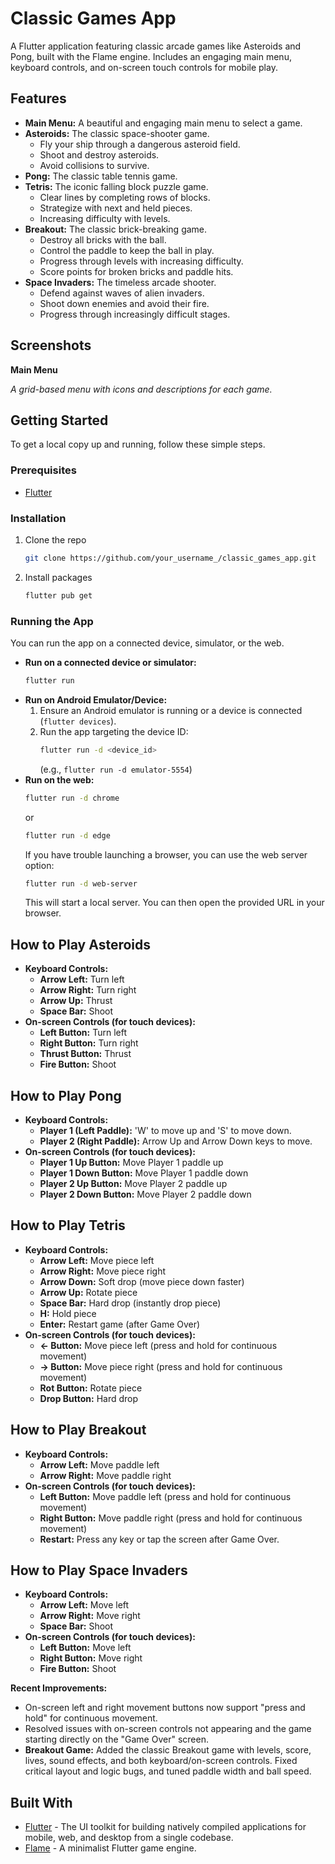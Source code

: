 # Classic Games App

A Flutter application featuring classic arcade games like Asteroids and Pong, built with the Flame engine. Includes an engaging main menu, keyboard controls, and on-screen touch controls for mobile play.

## Features

*   **Main Menu:** A beautiful and engaging main menu to select a game.
*   **Asteroids:** The classic space-shooter game.
    *   Fly your ship through a dangerous asteroid field.
    *   Shoot and destroy asteroids.
    *   Avoid collisions to survive.
*   **Pong:** The classic table tennis game.
*   **Tetris:** The iconic falling block puzzle game.
    *   Clear lines by completing rows of blocks.
    *   Strategize with next and held pieces.
    *   Increasing difficulty with levels.
*   **Breakout:** The classic brick-breaking game.
    *   Destroy all bricks with the ball.
    *   Control the paddle to keep the ball in play.
    *   Progress through levels with increasing difficulty.
    *   Score points for broken bricks and paddle hits.
*   **Space Invaders:** The timeless arcade shooter.
    *   Defend against waves of alien invaders.
    *   Shoot down enemies and avoid their fire.
    *   Progress through increasingly difficult stages.

## Screenshots

**Main Menu**

*A grid-based menu with icons and descriptions for each game.*

## Getting Started

To get a local copy up and running, follow these simple steps.

### Prerequisites

*   [Flutter](https://flutter.dev/docs/get-started/install)

### Installation

1.  Clone the repo
    ```sh
    git clone https://github.com/your_username_/classic_games_app.git
    ```
2.  Install packages
    ```sh
    flutter pub get
    ```

### Running the App

You can run the app on a connected device, simulator, or the web.

*   **Run on a connected device or simulator:**
    ```sh
    flutter run
    ```
*   **Run on Android Emulator/Device:**
    1.  Ensure an Android emulator is running or a device is connected (`flutter devices`).
    2.  Run the app targeting the device ID:
        ```sh
        flutter run -d <device_id>
        ```
        (e.g., `flutter run -d emulator-5554`)
*   **Run on the web:**
    ```sh
    flutter run -d chrome
    ```
    or
    ```sh
    flutter run -d edge
    ```
    If you have trouble launching a browser, you can use the web server option:
    ```sh
    flutter run -d web-server
    ```
    This will start a local server. You can then open the provided URL in your browser.

## How to Play Asteroids

*   **Keyboard Controls:**
    *   **Arrow Left:** Turn left
    *   **Arrow Right:** Turn right
    *   **Arrow Up:** Thrust
    *   **Space Bar:** Shoot
*   **On-screen Controls (for touch devices):**
    *   **Left Button:** Turn left
    *   **Right Button:** Turn right
    *   **Thrust Button:** Thrust
    *   **Fire Button:** Shoot

## How to Play Pong

*   **Keyboard Controls:**
    *   **Player 1 (Left Paddle):** 'W' to move up and 'S' to move down.
    *   **Player 2 (Right Paddle):** Arrow Up and Arrow Down keys to move.
*   **On-screen Controls (for touch devices):**
    *   **Player 1 Up Button:** Move Player 1 paddle up
    *   **Player 1 Down Button:** Move Player 1 paddle down
    *   **Player 2 Up Button:** Move Player 2 paddle up
    *   **Player 2 Down Button:** Move Player 2 paddle down

## How to Play Tetris

*   **Keyboard Controls:**
    *   **Arrow Left:** Move piece left
    *   **Arrow Right:** Move piece right
    *   **Arrow Down:** Soft drop (move piece down faster)
    *   **Arrow Up:** Rotate piece
    *   **Space Bar:** Hard drop (instantly drop piece)
    *   **H:** Hold piece
    *   **Enter:** Restart game (after Game Over)
*   **On-screen Controls (for touch devices):**
    *   **<- Button:** Move piece left (press and hold for continuous movement)
    *   **-> Button:** Move piece right (press and hold for continuous movement)
    *   **Rot Button:** Rotate piece
    *   **Drop Button:** Hard drop

## How to Play Breakout

*   **Keyboard Controls:**
    *   **Arrow Left:** Move paddle left
    *   **Arrow Right:** Move paddle right
*   **On-screen Controls (for touch devices):**
    *   **Left Button:** Move paddle left (press and hold for continuous movement)
    *   **Right Button:** Move paddle right (press and hold for continuous movement)
    *   **Restart:** Press any key or tap the screen after Game Over.

## How to Play Space Invaders

*   **Keyboard Controls:**
    *   **Arrow Left:** Move left
    *   **Arrow Right:** Move right
    *   **Space Bar:** Shoot
*   **On-screen Controls (for touch devices):**
    *   **Left Button:** Move left
    *   **Right Button:** Move right
    *   **Fire Button:** Shoot

**Recent Improvements:**
*   On-screen left and right movement buttons now support "press and hold" for continuous movement.
*   Resolved issues with on-screen controls not appearing and the game starting directly on the "Game Over" screen.
*   **Breakout Game:** Added the classic Breakout game with levels, score, lives, sound effects, and both keyboard/on-screen controls. Fixed critical layout and logic bugs, and tuned paddle width and ball speed.

## Built With

*   [Flutter](https://flutter.dev/) - The UI toolkit for building natively compiled applications for mobile, web, and desktop from a single codebase.
*   [Flame](https://flame-engine.org/) - A minimalist Flutter game engine.